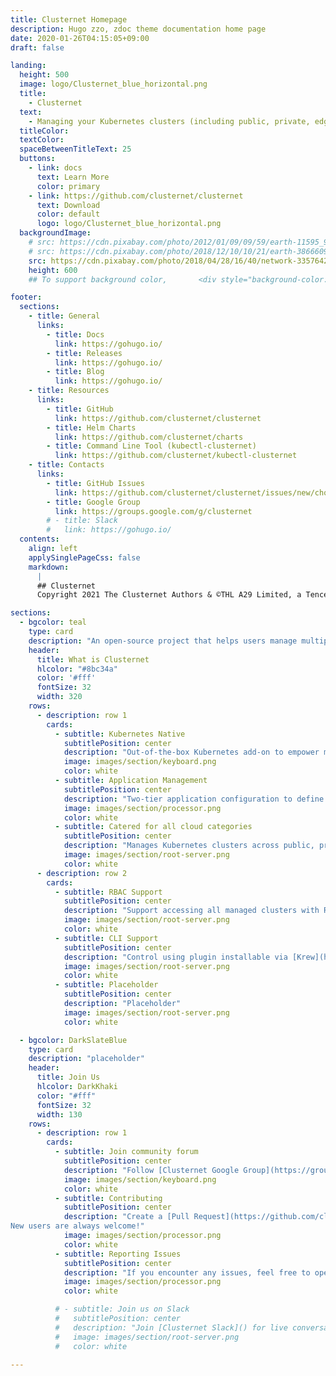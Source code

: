 ```yaml
---
title: Clusternet Homepage
description: Hugo zzo, zdoc theme documentation home page
date: 2020-01-26T04:15:05+09:00
draft: false

landing:
  height: 500
  image: logo/Clusternet_blue_horizontal.png
  title:
    - Clusternet
  text:
    - Managing your Kubernetes clusters (including public, private, edge, etc) as easily as visiting the Internet ⎈
  titleColor:
  textColor:
  spaceBetweenTitleText: 25
  buttons:
    - link: docs
      text: Learn More
      color: primary
    - link: https://github.com/clusternet/clusternet
      text: Download
      color: default
      logo: logo/Clusternet_blue_horizontal.png
  backgroundImage:
    # src: https://cdn.pixabay.com/photo/2012/01/09/09/59/earth-11595_960_720.jpg
    # src: https://cdn.pixabay.com/photo/2018/12/10/10/21/earth-3866609_960_720.jpg
    src: https://cdn.pixabay.com/photo/2018/04/28/16/40/network-3357642_960_720.jpg
    height: 600
    ## To support background color,       <div style="background-color: #FF0000; background-position: center; background-repeat: no-repeat; background-size: cover; position: absolute; top: -50px; left: 0; width: 100%; height: {{ .height }}px;"></div>

footer:
  sections:
    - title: General
      links:
        - title: Docs
          link: https://gohugo.io/
        - title: Releases
          link: https://gohugo.io/
        - title: Blog
          link: https://gohugo.io/
    - title: Resources
      links:
        - title: GitHub
          link: https://github.com/clusternet/clusternet
        - title: Helm Charts
          link: https://github.com/clusternet/charts
        - title: Command Line Tool (kubectl-clusternet)
          link: https://github.com/clusternet/kubectl-clusternet
    - title: Contacts
      links:
        - title: GitHub Issues
          link: https://github.com/clusternet/clusternet/issues/new/choose
        - title: Google Group
          link: https://groups.google.com/g/clusternet
        # - title: Slack
        #   link: https://gohugo.io/
  contents:
    align: left
    applySinglePageCss: false
    markdown:
      |
      ## Clusternet
      Copyright 2021 The Clusternet Authors & ©THL A29 Limited, a Tencent company. All Rights Reserved. [LICENSE](https://github.com/clusternet/clusternet/blob/main/LICENSE)

sections:
  - bgcolor: teal
    type: card
    description: "An open-source project that helps users manage multiple Kubernetes clusters as easily as 'visiting the Internet' (thus the name 'Clusternet'). It is a general-purpose system for controlling Kubernetes clusters across different environments as if they were running locally."
    header:
      title: What is Clusternet
      hlcolor: "#8bc34a"
      color: '#fff'
      fontSize: 32
      width: 320
    rows:
      - description: row 1
        cards:
          - subtitle: Kubernetes Native
            subtitlePosition: center
            description: "Out-of-the-box Kubernetes add-on to empower multi-cluster management and application orchestration."
            image: images/section/keyboard.png
            color: white
          - subtitle: Application Management
            subtitlePosition: center
            description: "Two-tier application configuration to define generic and cluster-specific overrides. Priority setting is also offered for dynamic override chains."
            image: images/section/processor.png
            color: white
          - subtitle: Catered for all cloud categories
            subtitlePosition: center
            description: "Manages Kubernetes clusters across public, private, hybrid, and edge clouds from a single management cluster."
            image: images/section/root-server.png
            color: white
      - description: row 2
        cards:
          - subtitle: RBAC Support
            subtitlePosition: center
            description: "Support accessing all managed clusters with RBAC."
            image: images/section/root-server.png
            color: white
          - subtitle: CLI Support
            subtitlePosition: center
            description: "Control using plugin installable via [Krew](https://github.com/kubernetes-sigs/krew)"
            image: images/section/root-server.png
            color: white
          - subtitle: Placeholder
            subtitlePosition: center
            description: "Placeholder"
            image: images/section/root-server.png
            color: white

  - bgcolor: DarkSlateBlue
    type: card
    description: "placeholder"
    header:
      title: Join Us
      hlcolor: DarkKhaki
      color: "#fff"
      fontSize: 32
      width: 130
    rows:
      - description: row 1
        cards:
          - subtitle: Join community forum
            subtitlePosition: center
            description: "Follow [Clusternet Google Group](https://groups.google.com/g/clusternet) for announcements and technical Discussions."
            image: images/section/keyboard.png
            color: white
          - subtitle: Contributing
            subtitlePosition: center
            description: "Create a [Pull Request](https://github.com/clusternet/clusternet/pulls) on GitHub to get started.
New users are always welcome!"
            image: images/section/processor.png
            color: white
          - subtitle: Reporting Issues
            subtitlePosition: center
            description: "If you encounter any issues, feel free to open an [issue](https://github.com/clusternet/clusternet/issues/new/choose)."
            image: images/section/processor.png
            color: white

          # - subtitle: Join us on Slack
          #   subtitlePosition: center
          #   description: "Join [Clusternet Slack]() for live conversation and quick questions."
          #   image: images/section/root-server.png
          #   color: white

---
```

